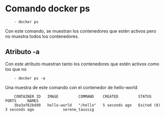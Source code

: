 # Comando docker ps

        - docker ps

Con este comando, se muestran los contenedores que estén activos pero no muestra todos los contenedores.

## Atributo -a

Con este atributo muestran tanto los contenedores que estén activos como los que no

        - docker ps -a

Una muestra de este comando con el contenedor de hello-world

        CONTAINER ID   IMAGE         COMMAND    CREATED         STATUS                     PORTS     NAMES
        3ba3af62bdd0   hello-world   "/hello"   5 seconds ago   Exited (0) 3 seconds ago             serene_taussig
